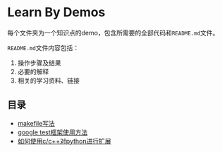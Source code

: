 # Learn By Demos

每个文件夹为一个知识点的demo，包含所需要的全部代码和`README.md`文件。

`README.md`文件内容包括：

1. 操作步骤及结果
1. 必要的解释
1. 相关的学习资料、链接

## 目录
- [makefile写法](./makefile)
- [google test框架使用方法](./googletest)
- [如何使用c/c++对python进行扩展 ](./extend_python_with_cpp_class)
